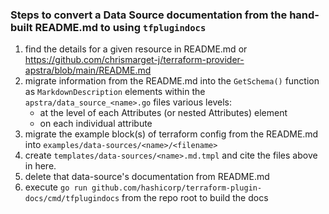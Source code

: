 ### Steps to convert a Data Source documentation from the hand-built README.md to using `tfplugindocs`

1. find the details for a given resource in README.md or https://github.com/chrismarget-j/terraform-provider-apstra/blob/main/README.md
1. migrate information from the README.md into the `GetSchema()` function as `MarkdownDescription` elements within the
`apstra/data_source_<name>.go` files various levels:
   - at the level of each Attributes (or nested Attributes) element
   - on each individual attribute
1. migrate the example block(s) of terraform config from the README.md into `examples/data-sources/<name>/<filename>`
1. create `templates/data-sources/<name>.md.tmpl` and cite the files above in here.
1. delete that data-source's documentation from README.md
1. execute `go run github.com/hashicorp/terraform-plugin-docs/cmd/tfplugindocs` from the repo root to build the docs
